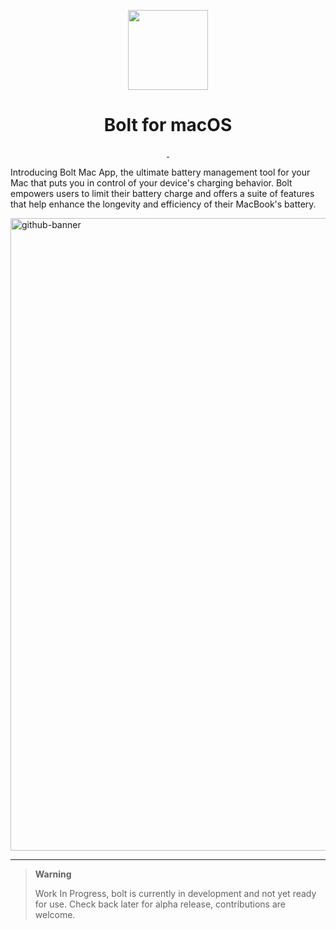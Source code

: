 <p align="center">
  <img src="https://user-images.githubusercontent.com/43297314/235262482-0a738e25-5051-40e7-b274-39e505f6334a.png" height="128">
  <h1 align="center">Bolt for macOS</h1>
</p>

<p align="center">
  <a aria-label="Follow Developer on Linkedin" href="https://www.linkedin.com/in/aayush-p-616b6b16a/" target="_blank">
    <img alt="" src="https://img.shields.io/badge/Follow%20@Aayush Pokharel-black.svg?style=for-the-badge&logo=Linkedin">
  </a>
  <a aria-label="Buy me a coffee (support app's development)" href="https://www.buymeacoffee.com/swiftdev" target="_blank">
    <img alt="" src="https://img.shields.io/badge/Support%20Development-black.svg?style=for-the-badge&logo=ko-fi">
  </a>
</p>

Introducing Bolt Mac App, the ultimate battery management tool for your Mac that puts you in control of your device's charging behavior. Bolt empowers users to limit their battery charge and offers a suite of features that help enhance the longevity and efficiency of their MacBook's battery. 

<img width="1012" alt="github-banner" src="https://user-images.githubusercontent.com/43297314/235262487-14adc98d-eade-4485-9d77-822d9f22f16e.png">

---

> **Warning**
>
> Work In Progress,  bolt is currently in development and not yet ready for use. Check back later for alpha release, contributions are welcome.


